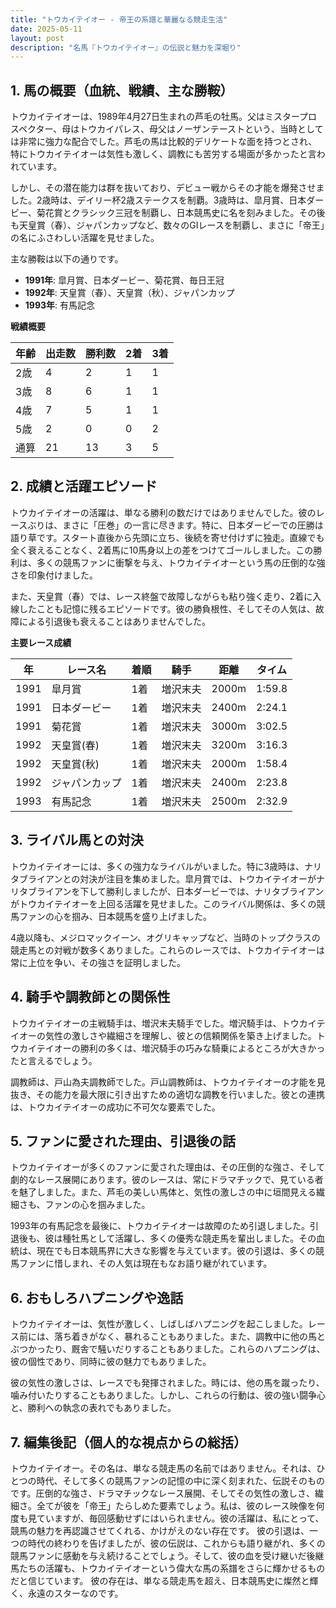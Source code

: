 ```yaml
---
title: "トウカイテイオー - 帝王の系譜と華麗なる競走生活"
date: 2025-05-11
layout: post
description: "名馬『トウカイテイオー』の伝説と魅力を深堀り"
---
```


## 1. 馬の概要（血統、戦績、主な勝鞍）

トウカイテイオーは、1989年4月27日生まれの芦毛の牡馬。父はミスタープロスペクター、母はトウカイパレス、母父はノーザンテーストという、当時としては非常に強力な配合でした。芦毛の馬は比較的デリケートな面を持つとされ、特にトウカイテイオーは気性も激しく、調教にも苦労する場面が多かったと言われています。

しかし、その潜在能力は群を抜いており、デビュー戦からその才能を爆発させました。2歳時は、デイリー杯2歳ステークスを制覇。3歳時は、皐月賞、日本ダービー、菊花賞とクラシック三冠を制覇し、日本競馬史に名を刻みました。その後も天皇賞（春）、ジャパンカップなど、数々のGIレースを制覇し、まさに「帝王」の名にふさわしい活躍を見せました。

主な勝鞍は以下の通りです。

* **1991年**: 皐月賞、日本ダービー、菊花賞、毎日王冠
* **1992年**: 天皇賞（春）、天皇賞（秋）、ジャパンカップ
* **1993年**: 有馬記念


**戦績概要**

| 年齢 | 出走数 | 勝利数 | 2着 | 3着 |
|---|---|---|---|---|
| 2歳 | 4 | 2 | 1 | 1 |
| 3歳 | 8 | 6 | 1 | 1 |
| 4歳 | 7 | 5 | 1 | 1 |
| 5歳 | 2 | 0 | 0 | 2 |
| 通算 | 21 | 13 | 3 | 5 |


## 2. 成績と活躍エピソード

トウカイテイオーの活躍は、単なる勝利の数だけではありませんでした。彼のレースぶりは、まさに「圧巻」の一言に尽きます。特に、日本ダービーでの圧勝は語り草です。スタート直後から先頭に立ち、後続を寄せ付けずに独走。直線でも全く衰えることなく、2着馬に10馬身以上の差をつけてゴールしました。この勝利は、多くの競馬ファンに衝撃を与え、トウカイテイオーという馬の圧倒的な強さを印象付けました。

また、天皇賞（春）では、レース終盤で故障しながらも粘り強く走り、2着に入線したことも記憶に残るエピソードです。彼の勝負根性、そしてその人気は、故障による引退後も衰えることはありませんでした。

**主要レース成績**

| 年 | レース名 | 着順 | 騎手 | 距離 | タイム |
|---|---|---|---|---|---|
| 1991 | 皐月賞 | 1着 | 増沢末夫 | 2000m | 1:59.8 |
| 1991 | 日本ダービー | 1着 | 増沢末夫 | 2400m | 2:24.1 |
| 1991 | 菊花賞 | 1着 | 増沢末夫 | 3000m | 3:02.5 |
| 1992 | 天皇賞(春) | 1着 | 増沢末夫 | 3200m | 3:16.3 |
| 1992 | 天皇賞(秋) | 1着 | 増沢末夫 | 2000m | 1:58.4 |
| 1992 | ジャパンカップ | 1着 | 増沢末夫 | 2400m | 2:23.8 |
| 1993 | 有馬記念 | 1着 | 増沢末夫 | 2500m | 2:32.9 |


## 3. ライバル馬との対決

トウカイテイオーには、多くの強力なライバルがいました。特に3歳時は、ナリタブライアンとの対決が注目を集めました。皐月賞では、トウカイテイオーがナリタブライアンを下して勝利しましたが、日本ダービーでは、ナリタブライアンがトウカイテイオーを上回る活躍を見せました。このライバル関係は、多くの競馬ファンの心を掴み、日本競馬を盛り上げました。

4歳以降も、メジロマックイーン、オグリキャップなど、当時のトップクラスの競走馬との対戦が数多くありました。これらのレースでは、トウカイテイオーは常に上位を争い、その強さを証明しました。


## 4. 騎手や調教師との関係性

トウカイテイオーの主戦騎手は、増沢末夫騎手でした。増沢騎手は、トウカイテイオーの気性の激しさや繊細さを理解し、彼との信頼関係を築き上げました。トウカイテイオーの勝利の多くは、増沢騎手の巧みな騎乗によるところが大きかったと言えるでしょう。

調教師は、戸山為夫調教師でした。戸山調教師は、トウカイテイオーの才能を見抜き、その能力を最大限に引き出すための適切な調教を行いました。彼との連携は、トウカイテイオーの成功に不可欠な要素でした。


## 5. ファンに愛された理由、引退後の話

トウカイテイオーが多くのファンに愛された理由は、その圧倒的な強さ、そして劇的なレース展開にあります。彼のレースは、常にドラマチックで、見ている者を魅了しました。また、芦毛の美しい馬体と、気性の激しさの中に垣間見える繊細さも、ファンの心を掴みました。

1993年の有馬記念を最後に、トウカイテイオーは故障のため引退しました。引退後も、彼は種牡馬として活躍し、多くの優秀な競走馬を輩出しました。その血統は、現在でも日本競馬界に大きな影響を与えています。彼の引退は、多くの競馬ファンに惜しまれ、その人気は現在もなお語り継がれています。


## 6. おもしろハプニングや逸話

トウカイテイオーは、気性が激しく、しばしばハプニングを起こしました。レース前には、落ち着きがなく、暴れることもありました。また、調教中に他の馬とぶつかったり、厩舎で騒いだりすることもありました。これらのハプニングは、彼の個性であり、同時に彼の魅力でもありました。

彼の気性の激しさは、レースでも発揮されました。時には、他の馬を蹴ったり、噛み付いたりすることもありました。しかし、これらの行動は、彼の強い闘争心と、勝利への執念の表れでもありました。


## 7. 編集後記（個人的な視点からの総括）

トウカイテイオー。その名は、単なる競走馬の名前ではありません。それは、ひとつの時代、そして多くの競馬ファンの記憶の中に深く刻まれた、伝説そのものです。圧倒的な強さ、ドラマチックなレース展開、そしてその気性の激しさ、繊細さ。全てが彼を「帝王」たらしめた要素でしょう。私は、彼のレース映像を何度も見ていますが、毎回感動せずにはいられません。彼の活躍は、私にとって、競馬の魅力を再認識させてくれる、かけがえのない存在です。  彼の引退は、一つの時代の終わりを告げましたが、彼の伝説は、これからも語り継がれ、多くの競馬ファンに感動を与え続けることでしょう。そして、彼の血を受け継いだ後継馬たちの活躍も、トウカイテイオーという偉大な馬の系譜をさらに輝かせるものだと信じています。  彼の存在は、単なる競走馬を超え、日本競馬史に燦然と輝く、永遠のスターなのです。
